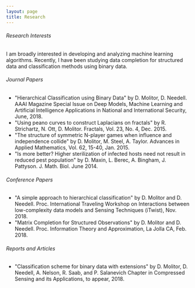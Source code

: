 ```yaml
---
layout: page
title: Research
---
```

###### Research Interests
I am broadly interested in developing and analyzing machine learning algorithms. Recently, I have been studying data completion for structured data and classification methods using binary data.

###### Journal Papers
* "Hierarchical Classification using Binary Data"
by D. Molitor, D. Needell.
AAAI Magazine Special Issue on Deep Models, Machine Learning and Artificial Intelligence Applications in National and International Security, June, 2018.
* "Using peano curves to construct Laplacians on fractals" by R. Strichartz, N. Ott, D. Molitor.  Fractals, Vol. 23, No. 4, Dec. 2015.
* "The structure of symmetric N-player games when influence and independence collide" by D. Molitor, M. Steel, A. Taylor. Advances in Applied Mathematics, Vol. 62, 15-40, Jan. 2015.
* "Is more better? Higher sterilization of infected hosts need not result in reduced pest population" by D. Maxin, L. Berec, A. Bingham, J. Pattyson. J. Math. Biol. June 2014.


###### Conference Papers
* "A simple approach to hierarchical classification"
by D. Molitor and D. Needell.
Proc. International Traveling Workshop on Interactions between low-complexity data models and Sensing Techniques (iTwist), Nov. 2018.
* "Matrix Completion for Structured Observations"
by D. Molitor and D. Needell.
Proc. Information Theory and Approximation, La Jolla CA, Feb. 2018.

###### Reports and Articles
* "Classification scheme for binary data with extensions"
by D. Molitor, D. Needell, A. Nelson, R. Saab, and P. Salanevich
Chapter in Compressed Sensing and its Applications, to appear, 2018.
